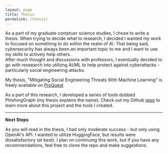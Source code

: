 ```yaml
---
layout: page
title: Thesis
permalink: /thesis/
---
```


As a part of my graduate comptuer science studies, I chose to write a thesis.  When trying to decide what to research, I decided I wanted my work to focused on something to do within the realm of AI.  That being said, cybersecurity has always been an important topic to me and I want to use my skills to actively help others.  
After much thought and discussions with professors, I eventually decided to go with reseearch into utilizng AI/ML to help protect against cyberattacks - particularly social engineering attacks.

My thesis, "Mitigating Social Engineering Threats With Machine Learning" is freely available on [ProQuest](https://www.proquest.com/docview/3123632664/70800E20DA91406CPQ/1?sourcetype=Dissertations%20&%20Theses)

As a part of this research, I developed a series of tools dubbed PhishingGraph (my thesis explains the name).  Check out my Github [repo](https://github.com/leviseibert/PhishingGraph) to learn more about this project and the tools I created.

---  

**Next Steps**  
  
As you will read in the thesis, I had only moderate success - but only using OpenAI's API.  I wanted to utilize HuggingFace, but results were dissatisfactory (at best).  I plan on continuing this work, but if you have any recommendations, feel free to clone the repo and make suggestions. 
